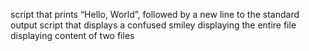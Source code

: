 script that prints “Hello, World”, followed by a new line to the standard output
script that displays a confused smiley
displaying the entire file
displaying content of two files
